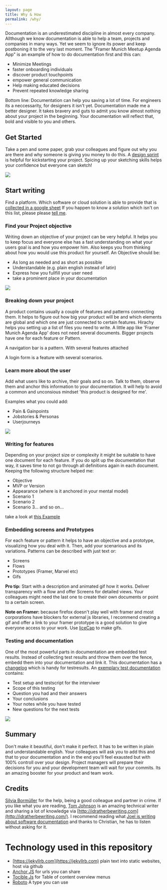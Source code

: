 ```yaml
---
layout: page
title: Why & How
permalink: /why/
---
```


Documentation is an underestimated discipline in almost every company. Allthough we know documentation is able to help a team, projects and companies in many ways. Yet we seem to ignore its power and keep postboning it to the very last moment. The "Framer Munich Meetup Agenda App" is an example of how to do documentation first and this can:

* Minimize Meetings
* faster onboarding individuals
* discover product touchpoints
* empower general communication
* Help making educated decisions
* Prevent repeated knowledge sharing

Bottom line: Documentation can help you saving a lot of time. For engineers its a neccessarity, for designers it isn't yet. Documentation made me a better designer. It takes bravery and guts to admit you know almost nothing about your project in the beginning. Your documentation will reflect that, bold and visible to you and others.


## Get Started
Take a pen and some paper, grab your colleagues and figure out why you are there and why someone is giving you money to do this. A [design sprint](http://www.gv.com/sprint/) is helpful for kickstarting your project. Spicing up your sketching skills helps your confidence but everyone can sketch!

<img src="../assets/illustration-designsprint.jpg" class="imgfit"/> 

## Start writing

Find a platform. Which software or cloud solution is able to provide that is [collected in a google sheet](https://docs.google.com/spreadsheets/d/15Pv5R7PUbzoQm3y5n6bMCyR3-5SzqoUOQqh8QOApy3U/edit#gid=0) If you happen to know a solution which isn't on this list, please please <a href="mailto:marie.schweiz@gmail.com">tell me</a>.

### Find your Project objective

Writing down an objective of your project can be very helpful. It helps you to keep focus and everyone else has a fast understanding on what your users goal is and how you empower him. Also keeps you from thinking about how you would use this product for yourself. An Objective should be:

* As long as needed and as short as possible
* Understandable (e.g. plain english instead of latin)
* Express how you fullfill your user need
* take a prominent place in your documentation

<img src="../assets/illustration-objective.jpg" class="imgfit"/> 

### Breaking down your project

A product contains usually a couple of features and patterns connecting them. It helps to figure out how big your product will be and which elements are global and which one are just connected to certain features. Hirachy helps you  setting up a list of files you need to write. A little app like 'Framer Munich Agenda App' does not need several documents. Bigger projects have one for each feature or Pattern.

A navigation bar is a pattern. With several features attached

A login form is a feature with several scenarios.


### Learn more about the user

Add what users like to archive, their goals and so on. Talk to them, observe them and anchor this information to your documentation. It will help to avoid a common and unconsious mindset 'this product is designed for me'. 

Examples what you could add: 
* Pain & Gainpoints
* Jobstories & Personas 
* Userjourneys

<img src="../assets/illustration-researcher.jpg" class="imgfit"/> 

### Writing for features

Depending on your project size or complexity it might be suitable to have one document for each feature. If you do split up the documentation that way, it saves time to not go through all definitions again in each document. Keeping the following structure helped me:

* Objective
* MVP or Version
* Appearance (where is it anchored in your mental model)
* Scenario 1
* Scenario 2
* Scenario 3... and so on...

take a look at [this Example](../#schedule-overview)

### Embedding screens and Prototypes

For each feature or pattern it helps to have an objective and a prototype, visualizing how you deal with it. Then, add your scenarious and its variations. Patterns can be described with just text or:

* Screens
* Flows
* Prototypes (Framer, Marvel etc)
* Gifs

**Pro tip:** Start with a description and animated gif how it works. Deliver transparency with a flow and offer Screens for detailed views. Your colleagues might need the last one to create their own documents or point to a certain screen.

**Note on Framer:** because firefox doesn't play well with framer and most corporations have blockers for external js libraries, I recommend creating a gif and offer a link to your framer prototype is a good solution to give everyone access to your work. Use <a href="www.cockos.com/licecap/">liceCap</a> to make gifs.

### Testing and documentation

One of the most powerful parts in documentation are embedded test results. Instead of collecting test results and throw them over the fence, embedd them into your documentation and link it. This documentation has a [changelog](/changelog/) which is handy for testresults. An <a href="../misc/2017/06/13/thefirsttest.html">exemplary test documentation</a> contains:

* Test setup and testscript for the interviwer
* Scope of this testing
* Question you had and their answers
* Your conclusions
* Your notes while you have tested
* New questions for the next tests

<img src="../assets/illustration-testing.jpg" class="imgfit"/> 


## Summary

Don't make it beautiful, don't make it perfect. It has to be written in plain and understandable english. Your colleagues will ask you to add this and that to your documentation and in the end you'll feel exausted but with 100% controll over your design. Project managers will prepare their decisions for you and your development team will wait for your commits. Its an amazing booster for your product and team work.


## Credits

[Silvia Bormüller](https://twitter.com/svorklab) for the help, being a good colleague and partner in crime. If you like what you are reading, [Tom Johnson](https://twitter.com/tomjohnson) is an amazing technical writer and sharing a lot of knowledge via [http://idratherbewriting.com](http://idratherbewriting.com/). I recommend reading what [Joel is writing about software documentation](https://www.joelonsoftware.com/2000/10/02/painless-functional-specifications-part-1-why-bother/) and thanks to Christian, he has to listen without asking for it.

# Technology used in this repository

* [https://jekyllrb.com](https://jekyllrb.com) plain text into static websites, host via github
* [Anchor JS](https://www.bryanbraun.com/anchorjs/) for urls you can share
* [Tocible Js](https://github.com/markserbol/tocible) for Table of content overview menus
* [Roboto](https://fonts.google.com/specimen/Roboto) A type you can use


